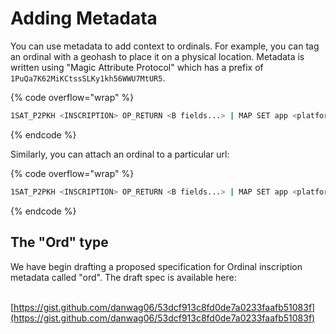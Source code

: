 # Adding Metadata

You can use metadata to add context to ordinals. For example, you can tag an ordinal with a geohash to place it on a physical location. Metadata is written using "Magic Attribute Protocol" which has a prefix of `1PuQa7K62MiKCtssSLKy1kh56WWU7MtUR5`.

{% code overflow="wrap" %}
```bash
1SAT_P2PKH <INSCRIPTION> OP_RETURN <B fields...> | MAP SET app <platform_name> type "post" context "geohash" geohash "dhmgdqvr7"
```
{% endcode %}

Similarly, you can attach an ordinal to a particular url:

{% code overflow="wrap" %}
```bash
1SAT_P2PKH <INSCRIPTION> OP_RETURN <B fields...> | MAP SET app <platform_name> type "post" context "url" url "https://google.com"
```
{% endcode %}

## The "Ord" type

We have begin drafting a proposed specification for Ordinal inscription metadata called "ord". The draft spec is available here:

\
[https://gist.github.com/danwag06/53dcf913c8fd0de7a0233faafb51083f](https://gist.github.com/danwag06/53dcf913c8fd0de7a0233faafb51083f)
